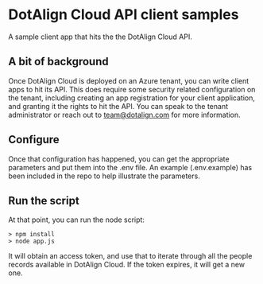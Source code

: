 # DotAlign Cloud API client samples

A sample client app that hits the the DotAlign Cloud API. 

## A bit of background

Once DotAlign Cloud is deployed on an Azure tenant, you can write client apps to hit its API. This does require some security related configuration on the tenant, including creating an app registration for your client application, and granting it the rights to hit the API. You can speak to the tenant administrator or reach out to team@dotalign.com for more information. 

## Configure 

Once that configuration has happened, you can get the appropriate parameters and put them into the .env file. An example (.env.example) has been included in the repo to help illustrate the parameters. 

## Run the script

At that point, you can run the node script:

    > npm install 
    > node app.js

It will obtain an access token, and use that to iterate through all the people records available in DotAlign Cloud. If the token expires, it will get a new one. 